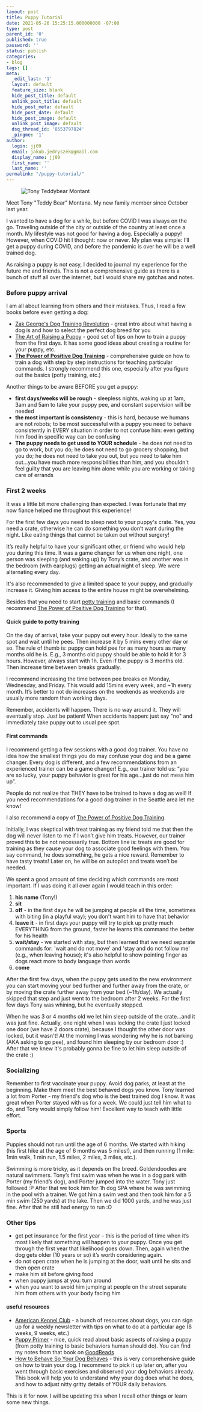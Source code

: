 ```yaml
---
layout: post
title: Puppy Tutorial
date: 2021-05-26 15:25:15.000000000 -07:00
type: post
parent_id: '0'
published: true
password: ''
status: publish
categories:
- blog
tags: []
meta:
  _edit_last: '1'
  layout: default
  feature_size: blank
  hide_post_title: default
  unlink_post_title: default
  hide_post_meta: default
  hide_post_date: default
  hide_post_image: default
  unlink_post_image: default
  dsq_thread_id: '8553797824'
  _pingme: '1'
author:
  login: jj09
  email: jakub.jedryszek@gmail.com
  display_name: jj09
  first_name: ''
  last_name: ''
permalink: "/puppy-tutorial/"
---
```

<p><!-- wp:html --></p>
<figure class="wp-block-image size-large"><img src="{{ site.baseurl }}/assets/2021/05/pluto.jpeg" alt="Tony Teddybear Montant" class="wp-image-19962" /></figure>
<p>Meet Tony "Teddy Bear" Montana. My new family member since October last year.</p>
<p>I wanted to have a dog for a while, but before COViD I was always on the go. Traveling outside of the city or outside of the country at least once a month. My lifestyle was not good for having a dog. Especially a puppy! However, when COViD hit I thought: now or never. My plan was simple: I’ll get a puppy during COViD, and before the pandemic is over he will be a well trained dog.</p>
<p>As raising a puppy is not easy, I decided to journal my experience for the future me and friends. This is not a comprehensive guide as there is a bunch of stuff all over the internet, but I would share my gotchas and notes.</p>
<h3>Before puppy arrival</h3>
<p>I am all about learning from others and their mistakes. Thus, I read a few books before even getting a dog:</p>
<ul>
<li><a href="https://www.goodreads.com/book/show/27208849-zak-george-s-dog-training-revolution">Zak George's Dog Training Revolution</a> - great intro about what having a dog is and how to select the perfect dog breed for you</li>
<li><a href="https://www.goodreads.com/book/show/32218.The_Art_of_Raising_a_Puppy">The Art of Raising a Puppy</a> - good set of tips on how to train a puppy from the first days. It has some good ideas about creating a routine for your puppy, etc.
</li>
<li><strong><a href="https://www.goodreads.com/book/show/215767.The_Power_of_Positive_Dog_Training">The Power of Positive Dog Training</a></strong> - comprehensive guide on how to train a dog with step by step instructions for teaching particular commands. I strongly recommend this one, especially after you figure out the basics (potty training, etc.)</li>
</ul>
<p>Another things to be aware BEFORE you get a puppy:</p>
<ul>
<li><b>first days/weeks will be rough</b> - sleepless nights, waking up at 1am, 3am and 5am to take your puppy pee, and constant supervision will be needed</li>
<li><b>the most important is consistency</b> - this is hard, because we humans are not robots; to be most successful with a puppy you need to behave consistently in EVERY situation in order to not confuse him: even getting him food in specific way can be confusing</li>
<li><b>The puppy needs to get used to YOUR schedule</b> - he does not need to go to work, but you do; he does not need to go grocery shopping, but you do; he does not need to take you out, but you need to take him out...you have much more responsibilities than him, and you shouldn't feel guilty that you are leaving him alone while you are working or taking care of errands</li>
</ul>
<h3>First 2 weeks</h3>
<p>It was a little bit more challenging than expected. I was fortunate that my now fiance helped me throughout this experience!</p>
<p>For the first few days you need to sleep next to your puppy's crate. Yes, you need a crate, otherwise he can do something you don’t want during the night. Like eating things that cannot be taken out without surgery!</p>
<p>It’s really helpful to have your significant other, or friend who would help you during this time. It was a game changer for us when one night, one person was sleeping (and waking up) by Tony’s crate, and another was in the bedroom (with earplugs) getting an actual night of sleep. We were alternating every day.</p>
<p>It's also recommended to give a limited space to your puppy, and gradually increase it. Giving him access to the entire house might be overwhelming.</p>
<p>Besides that you need to start <a href="https://www.akc.org/expert-advice/training/potty-training-your-puppy-timeline-and-tips/">potty training</a> and basic commands (I recommend <a href="https://www.goodreads.com/book/show/215767.The_Power_of_Positive_Dog_Training">The Power of Positive Dog Training</a> for that).</p>
<h4>Quick guide to potty training</h4>
<p>On the day of arrival, take your puppy out every hour. Ideally to the same spot and wait until he pees. Then increase it by 5 mins every other day or so. The rule of thumb is: puppy can hold pee for as many hours as many months old he is. E.g., 3 months old puppy should be able to hold it for 3 hours. However, always start with 1h. Even if the puppy is 3 months old. Then increase time between breaks gradually.</p>
<p>I recommend increasing the time between pee breaks on Monday, Wednesday, and Friday. This would add 15mins every week, and ~1h every month. It’s better to not do increases on the weekends as weekends are usually more random than working days.</p>
<p>Remember, accidents will happen. There is no way around it. They will eventually stop. Just be patient! When accidents happen: just say "no" and immediately take puppy out to usual pee spot.</p>
<h4>First commands</h4>
<p>I recommend getting a few sessions with a good dog trainer. You have no idea how the smallest things you do may confuse your dog and be a game changer. Every dog is different, and a few recommendations from an experienced trainer can be a game changer! E.g., our trainer told us: “you are so lucky, your puppy behavior is great for his age…just do not mess him up”.</p>
<p>People do not realize that THEY have to be trained to have a dog as well! If you need recommendations for a good dog trainer in the Seattle area let me know!</p>
<p>I also recommend a copy of <a href="https://www.goodreads.com/book/show/215767.The_Power_of_Positive_Dog_Training">The Power of Positive Dog Training</a>.</p>
<p>Initially, I was skeptical with treat training as my friend told me that then the dog will never listen to me if I won’t give him treats. However, our trainer proved this to be not necessarily true. Bottom line is: treats are good for training as they cause your dog to associate good feelings with them. You say command, he does something, he gets a nice reward. Remember to have tasty treats! Later on, he will be on autopilot and treats won’t be needed.</p>
<p>We spent a good amount of time deciding which commands are most important. If I was doing it all over again I would teach in this order:</p>
<ol>
<li><b>his name</b> (Tony!)</li>
<li><b>sit</b></li>
<li><b>off</b> - in the first days he will be jumping at people all the time, sometimes with biting (in a playful way); you don't want him to have that behavior</li>
<li><b>leave it</b> - in first days your puppy will try to pick up pretty much EVERYTHING from the ground, faster he learns this command the better for his health</li>
<li><b>wait/stay</b> - we started with stay, but then learned that we need separate commands for: 'wait and do not move' and 'stay and do not follow me' (e.g., when leaving house); it's also helpful to show pointing finger as dogs react more to body language than words</li>
<li><b>come</b></li>
</ol>
<p>After the first few days, when the puppy gets used to the new environment you can start moving your bed further and further away from the crate, or by moving the crate further away from your bed (~1ft/day). We actually skipped that step and just went to the bedroom after 2 weeks. For the first few days Tony was whining, but he eventually stopped.</p>
<p>When he was 3 or 4 months old we let him sleep outside of the crate...and it was just fine. Actually, one night when I was locking the crate I just locked one door (we have 2 doors crate), because I thought the other door was locked, but it wasn't! At the morning I was wondering why he is not barking (AKA asking to go pee), and found him sleeping by our bedroom door :) After that we knew it's probably gonna be fine to let him sleep outside of the crate :)</p>
<h3>Socializing</h3>
<p>Remember to first vaccinate your puppy. Avoid dog parks, at least at the beginning. Make them meet the best behaved dogs you know. Tony learned a lot from Porter - my friend's dog who is the best trained dog I know. It was great when Porter stayed with us for a week. We could just tell him what to do, and Tony would simply follow him! Excellent way to teach with little effort.</p>
<h3>Sports</h3>
<p>Puppies should not run until the age of 6 months. We started with hiking (his first hike at the age of 6 months was 5 miles!), and then running (1 mile: 1min walk, 1 min run, 1.5 miles, 2 miles, 3 miles, etc.).</p>
<p>Swimming is more tricky, as it depends on the breed. Goldendoodles are natural swimmers. Tony’s first swim was when he was in a dog park with Porter (my friend’s dog), and Porter jumped into the water. Tony just followed :P After that we took him for 1h dog SPA where he was swimming in the pool with a trainer. We got him a swim vest and then took him for a 5 min swim (250 yards) at the lake. Then we did 1000 yards, and he was just fine. After that he still had energy to run :O</p>
<h3>Other tips</h3>
<ul>
<li>get pet insurance for the first year – this is the period of time when it’s most likely that something will happen to your puppy. Once you get through the first year that likelihood goes down. Then, again when the dog gets older (10 years or so) it’s worth considering again.</li>
<li>do not open crate when he is jumping at the door, wait until he sits and then open crate</li>
<li>make him sit before giving food</li>
<li>when puppy jumps at you: turn around</li>
<li>when you want to avoid him jumping at people on the street separate him from others with your body facing him</li>
</ul>
<h4>useful resources</h4>
<ul>
<li><a href="https://www.akc.org/">American Kennel Club</a> - a bunch of resources about dogs, you can sign up for a weekly newsletter with tips on what to do at a particular age (8 weeks, 9 weeks, etc.)</li>
<li><a href="https://amzn.to/3qOAIsd">Puppy Primer</a> - nice, quick read about basic aspects of raising a puppy (from potty training to basic behaviors human should do). You can find my notes from that book on <a href="https://www.goodreads.com/review/show/3545969970?book_show_action=false&from_review_page=1">GoodReads</a></li>
<li><a href="https://amzn.to/3rX7Cqf">How to Behave So Your Dog Behaves</a> - this is very comprehensive guide on how to train your dog. I recommend to pick it up later on, after you went through basic exercises and observed your dog behaviors already. This book will help you to understand why your dog does what he does, and how to adjust nitty gritty details of YOUR daily behaviors.</li>
</ul>
<p>This is it for now. I will be updating this when I recall other things or learn some new things.</p>
<p><!-- /wp:html --></p>
